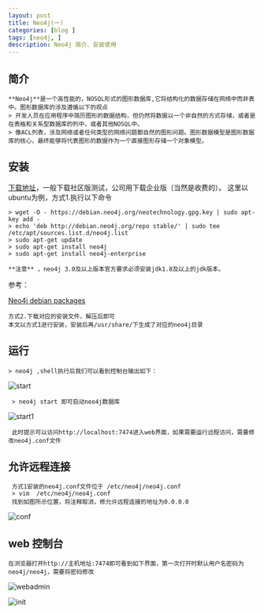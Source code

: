 ```yaml
---
layout: post
title: Neo4j(一)
categories: [blog ]
tags: [neo4j, ]
description: Neo4j 简介、安装使用
---
```


## 简介
    **Neo4j**是一个高性能的，NOSQL形式的图形数据库,它将结构化的数据存储在网络中而非表中。图形数据库的涉及遵循以下的观点
    > 开发人员在应用程序中简历图形的数据结构，但仍然将数据以一个非自然的方式存储，或者是在表格和关系型数据库的列中，或者其他NOSQL中。
    > 像ACL列表，涉及网络或者任何类型的网络问题都自然的图形问题。图形数据模型是图形数据库的核心，最终能够将代表图形的数据作为一个直接图形存储一个对象模型。
    
##  安装
   [下载地址](https://neo4j.com)，一般下载社区版测试，公司用下载企业版（当然是收费的）。
    这里以ubuntu为例，方式1.执行以下命令
    
    > wget -O - https://debian.neo4j.org/neotechnology.gpg.key | sudo apt-key add -
    > echo 'deb http://debian.neo4j.org/repo stable/' | sudo tee /etc/apt/sources.list.d/neo4j.list
    > sudo apt-get update
    > sudo apt-get install neo4j
    > sudo apt-get install neo4j-enterprise
    
    **注意** ，neo4j 3.0及以上版本官方要求必须安装jdk1.8及以上的jdk版本。
  参考：
  
 [Neo4j debian packages](http://debian.neo4j.org/?_ga=1.2007282.298809321.1480389883)
    
    方式2.下载对应的安装文件，解压后即可
    本文以方式1进行安装，安装后再/usr/share/下生成了对应的neo4j目录
## 运行
    > neo4j ,shell执行后我们可以看到控制台输出如下：
    
   ![start]({{site.url}}/images/2016/12/neo4j/start.jpg)
   
     > neo4j start 即可启动neo4j数据库
     
   ![start1]({{site.url}}/images/2016/12/neo4j/start1.jpg)
   
     此时提示可以访问http://localhost:7474进入web界面，如果需要运行远程访问，需要修改neo4j.conf文件
## 允许远程连接     
     方式1安装的neo4j.conf文件位于 /etc/neo4j/neo4j.conf 
     > vim  /etc/neo4j/neo4j.conf 
     找到如图所示位置，将注释取消，修允许远程连接的地址为0.0.0.0  
     
   ![conf]({{site.url}}/images/2016/12/neo4j/conf.jpg)
     
     
## web 控制台
    在浏览器打开http://主机地址:7474即可看到如下界面，第一次打开时默认用户名密码为neo4j/neo4j，需要将密码修改
    
  ![webadmin]({{site.url}}/images/2016/12/neo4j/webadmin.jpg)
  
  ![init]({{site.url}}/images/2016/12/neo4j/init.jpg)
  
    